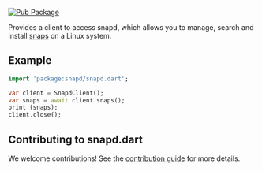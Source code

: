 [![Pub Package](https://img.shields.io/pub/v/snapd.svg)](https://pub.dev/packages/snapd)

Provides a client to access snapd, which allows you to manage, search and install [snaps](https://snapcraft.io/) on a Linux system.

## Example

```dart
import 'package:snapd/snapd.dart';

var client = SnapdClient();
var snaps = await client.snaps();
print (snaps);
client.close();
```

## Contributing to snapd.dart

We welcome contributions! See the [contribution guide](CONTRIBUTING.md) for more details.
